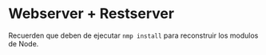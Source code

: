 # Webserver + Restserver

Recuerden que deben de ejecutar ```nmp install``` para reconstruir los modulos de Node.